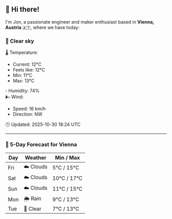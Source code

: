 ## 👋 Hi there!

I'm Jon, a passionate engineer and maker enthusiast based in **Vienna, Austria** 🇦🇹, where we have today:

### 🌙 Clear sky 

🌡️ Temperature: 
* Current: 12°C
* Feels like: 12°C
* Min: 11°C 
* Max: 13°C  

💧 Humidity: 74%  
🌬️ Wind: 
* Speed: 16 km/h 
* Direction: NW  

🕒 Updated: 2025-10-30 18:24 UTC

---

### 📅 5-Day Forecast for Vienna

| Day | Weather | Min / Max |
|-----|---------|------------|
| Fri | ☁️ Clouds | 5°C / 15°C |
| Sat | ☁️ Clouds | 10°C / 17°C |
| Sun | ☁️ Clouds | 11°C / 15°C |
| Mon | 🌦️ Rain | 9°C / 13°C |
| Tue | 🌙 Clear | 7°C / 13°C |
